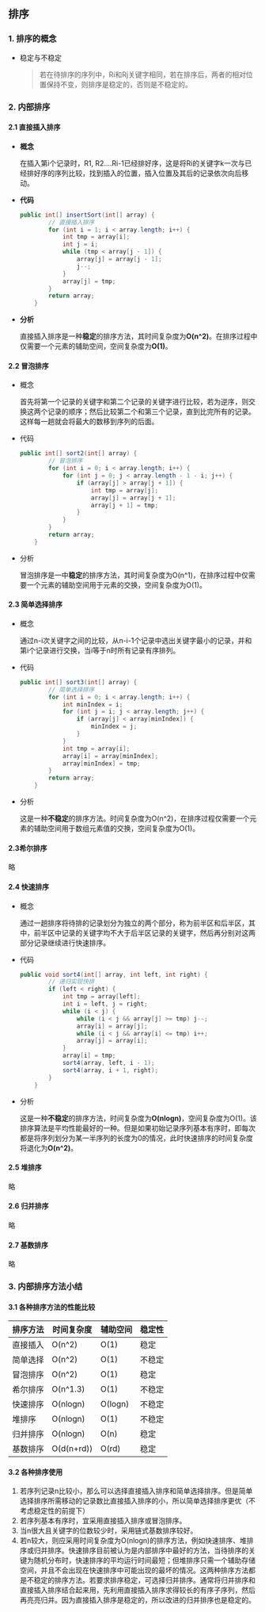 ## 排序

### 1. 排序的概念

- 稳定与不稳定

  > 若在待排序的序列中，Ri和Rj关键字相同，若在排序后，两者的相对位置保持不变，则排序是稳定的，否则是不稳定的。

### 2. 内部排序

#### 2.1 直接插入排序

- **概念**

  在插入第i个记录时，R1, R2....Ri-1已经排好序，这是将Ri的关键字k一次与已经排好序的序列比较，找到插入的位置，插入位置及其后的记录依次向后移动。

- **代码**

  ```java
  public int[] insertSort(int[] array) {
          // 直接插入排序
          for (int i = 1; i < array.length; i++) {
              int tmp = array[i];
              int j = i;
              while (tmp < array[j - 1]) {
                  array[j] = array[j - 1];
                  j--;
              }
              array[j] = tmp;
          }
          return array;
      }
  ```

- **分析**

  直接插入排序是一种**稳定**的排序方法，其时间复杂度为**O(n^2)**。在排序过程中仅需要一个元素的辅助空间，空间复杂度为**O(1)**。

#### 2.2 冒泡排序

- 概念

  首先将第一个记录的关键字和第二个记录的关键字进行比较，若为逆序，则交换这两个记录的顺序；然后比较第二个和第三个记录，直到比完所有的记录。这样每一趟就会将最大的数移到序列的后面。

- 代码

  ```java
  public int[] sort2(int[] array) {
          // 冒泡排序
          for (int i = 0; i < array.length; i++) {
              for (int j = 0; j < array.length - 1 - i; j++) {
                  if (array[j] > array[j + 1]) {
                      int tmp = array[j];
                      array[j] = array[j + 1];
                      array[j + 1] = tmp;
                  }
              }
          }
          return array;
      }
  ```

- 分析

  冒泡排序是一中**稳定**的排序方法，其时间复杂度为O(n^1)，在排序过程中仅需要一个元素的辅助空间用于元素的交换，空间复杂度为O(1)。

#### 2.3 简单选择排序

- 概念

  通过n-i次关键字之间的比较，从n-i-1个记录中选出关键字最小的记录，并和第i个记录进行交换，当i等于n时所有记录有序排列。

- 代码

  ```java
  public int[] sort3(int[] array) {
          // 简单选择排序
          for (int i = 0; i < array.length; i++) {
              int minIndex = i;
              for (int j = i; j < array.length; j++) {
                  if (array[j] < array[minIndex]) {
                      minIndex = j;
                  }
              }
              int tmp = array[i];
              array[i] = array[minIndex];
              array[minIndex] = tmp;
          }
          return array;
      }
  ```

- 分析

  这是一种**不稳定**的排序方法。时间复杂度为O(n^2)，在排序过程仅需要一个元素的辅助空间用于数组元素值的交换，空间复杂度为O(1)。

#### 2.3希尔排序

略

#### 2.4 快速排序

- 概念

  通过一趟排序将待排的记录划分为独立的两个部分，称为前半区和后半区，其中，前半区中记录的关键字均不大于后半区记录的关键字，然后再分别对这两部分记录继续进行快速排序。

- 代码

  ```java
  public void sort4(int[] array, int left, int right) {
          // 递归实现快排
          if (left < right) {
              int tmp = array[left];
              int i = left, j = right;
              while (i < j) {
                  while (i < j && array[j] >= tmp) j--;
                  array[i] = array[j];
                  while (i < j && array[i] <= tmp) i++;
                  array[j] = array[i];
              }
              array[i] = tmp;
              sort4(array, left, i - 1);
              sort4(array, i + 1, right);
          }
      }
  ```

- 分析

  这是一种**不稳定**的排序方法，时间复杂度为**O(nlogn)**，空间复杂度为O(1)。该排序算法是平均性能最好的一种。但是如果初始记录序列基本有序时，即每次都是将序列划分为某一半序列的长度为0的情况，此时快速排序的时间复杂度将退化为**O(n^2)**。

#### 2.5 堆排序

略

#### 2.6 归并排序

略

#### 2.7 基数排序

略

### 3. 内部排序方法小结

#### 3.1 各种排序方法的性能比较

| 排序方法 | 时间复杂度 | 辅助空间 | 稳定性 |
| -------- | ---------- | -------- | ------ |
| 直接插入 | O(n^2)     | O(1)     | 稳定   |
| 简单选择 | O(n^2)     | O(1)     | 不稳定 |
| 冒泡排序 | O(n^2)     | O(1)     | 稳定   |
| 希尔排序 | O(n^1.3)   | O(1)     | 不稳定 |
| 快速排序 | O(nlogn)   | O(logn)  | 不稳定 |
| 堆排序   | O(nlogn)   | O(1)     | 不稳定 |
| 归并排序 | O(nlogn)   | O(n)     | 稳定   |
| 基数排序 | O(d(n+rd)) | O(rd)    | 稳定   |

#### 3.2 各种排序使用

1. 若序列记录n比较小，那么可以选择直接插入排序和简单选择排序。但是简单选择排序所需移动的记录数比直接插入排序的小，所以简单选择排序更优（不考虑稳定性的前提下）
2. 若序列基本有序时，宜采用直接插入排序或冒泡排序。
3. 当n很大且关键字的位数较少时，采用链式基数排序较好。
4. 若n较大，则应采用时间复杂度为O(nlogn)的排序方法，例如快速排序、堆排序或归并排序。快速排序目前被认为是内部排序中最好的方法，当待排序的关键为随机分布时，快速排序的平均运行时间最短；但堆排序只需一个辅助存储空间，并且不会出现在快速排序中可能出现的最坏的情况。这两种排序方法都是不稳定的排序方法。若要求排序稳定，可选择归并排序。通常将归并排序和直接插入排序结合起来用，先利用直接插入排序求得较长的有序子序列，然后再亮亮归并。因为直接插入排序是稳定的，所以改进的归并排序也是稳定的。

